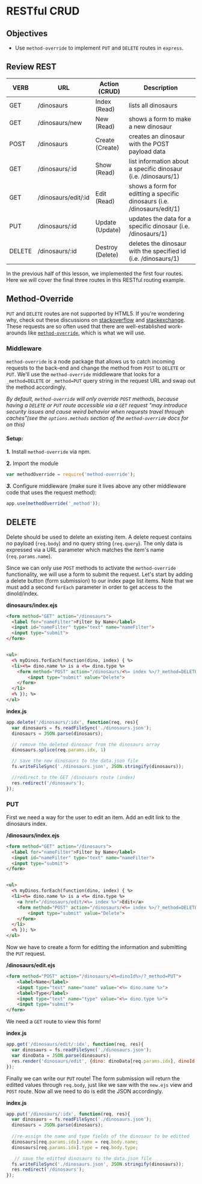 # RESTful CRUD

## Objectives
* Use `method-override` to implement `PUT` and `DELETE` routes in `express`.

## Review REST

| VERB | URL | Action (CRUD) | Description |
|------|-----|---------------|-------------|
| GET | /dinosaurs | Index (Read) | lists all dinosaurs |
| GET | /dinosaurs/new | New (Read) | shows a form to make a new dinosaur |
| POST | /dinosaurs | Create (Create) | creates an dinosaur with the POST payload data |
| GET | /dinosaurs/:id | Show (Read) | list information about a specific dinosaur (i.e. /dinosaurs/1) |
| GET | /dinosaurs/edit/:id | Edit (Read) | shows a form for editting a specific dinosaurs (i.e. /dinosaurs/edit/1)|
| PUT | /dinosaurs/:id | Update (Update) | updates the data for a specific dinosaur (i.e. /dinosaurs/1) |
| DELETE | /dinosaurs/:id | Destroy (Delete) | deletes the dinosaur with the specified id (i.e. /dinosaurs/1) |

In the previous half of this lesson, we implemented the first four routes. Here we will cover the final three routes in this RESTful routing example.

## Method-Override

  `PUT` and `DELETE` routes are not supported by HTML5. If you're wondering why, check out these discussions on [stackoverflow](https://stackoverflow.com/questions/16805956/why-dont-browsers-support-put-and-delete-requests-and-when-will-they) and [stackexchange](https://softwareengineering.stackexchange.com/questions/114156/why-are-there-are-no-put-and-delete-methods-on-html-forms). These requests are so often used that there are well-established work-arounds like [`method-override`](https://www.npmjs.com/package/method-override), which is what we will use.
  
### Middleware
`method-override` is a node package that allows us to catch incoming requests to the back-end and change the method from `POST` to `DELETE` or `PUT`. We'll use the `method-override` middleware that looks for a `_method=DELETE` or `_method=PUT` query string in the request URL and swap out the method accordingly.

_By default, `method-override` will only override `POST` methods, because having a `DELETE` or `PUT` route accessible via a `GET` request "may introduce security issues and cause weird behavior when requests travel through caches"(see the `options.methods` section of the `method-override` docs for on this)_

#### Setup:

**1.** Install `method-override` via npm.

**2.** Import the module

```js
var methodOverride = require('method-override');
```

***3.*** Configure middleware (make sure it lives above any other middleware code that uses the request method):

```js
app.use(methodOverride('_method'));
```

## DELETE

Delete should be used to delete an existing item. A delete request contains no payload (`req.body`) and no query string (`req.query`). The only data is expressed via a URL parameter which matches the item's name (`req.params.name`).

Since we can only use `POST` methods to activate the `method-override` functionality, we will use a form to submit the request. Let's start by adding a delete button (form submission) to our index page list items. Note that we must add a second `forEach` parameter in order to get access to the dinoId/index.

**dinosaurs/index.ejs**
```html
<form method="GET" action="/dinosaurs">
  <label for="nameFilter">Filter by Name</label>
  <input id="nameFilter" type="text" name="nameFilter">
  <input type="submit">
</form>


<ul>
  <% myDinos.forEach(function(dino, index) { %>
  <li><%= dino.name %> is a <%= dino.type %>
  	<form method="POST" action="/dinosaurs/<%= index %>/?_method=DELETE">
  		<input type="submit" value="Delete">
  	</form>
  </li>
  <% }); %>
</ul>
```

**index.js**

```js
app.delete('/dinosaurs/:idx', function(req, res){
  var dinosaurs = fs.readFileSync('./dinosaurs.json');
  dinosaurs = JSON.parse(dinosaurs);

  // remove the deleted dinosaur from the dinosaurs array
  dinosaurs.splice(req.params.idx, 1)

  // save the new dinosaurs to the data.json file
  fs.writeFileSync('./dinosaurs.json', JSON.stringify(dinosaurs));

  //redirect to the GET /dinosaurs route (index)
  res.redirect('/dinosaurs');
});
```


### PUT

First we need a way for the user to edit an item. Add an edit link to the dinosaurs index.

**/dinosaurs/index.ejs**

```html
<form method="GET" action="/dinosaurs">
  <label for="nameFilter">Filter by Name</label>
  <input id="nameFilter" type="text" name="nameFilter">
  <input type="submit">
</form>


<ul>
  <% myDinos.forEach(function(dino, index) { %>
  <li><%= dino.name %> is a <%= dino.type %>
  	<a href="/dinosaurs/edit/<%= index %>">Edit</a>
  	<form method="POST" action="/dinosaurs/<%= index %>/?_method=DELETE">
  		<input type="submit" value="Delete">
  	</form>
  </li>
  <% }); %>
</ul>
```

Now we have to create a form for editting the information and submitting the `PUT` request.

**/dinosaurs/edit.ejs**
```html
<form method="POST" action="/dinosaurs/<%=dinoId%>/?_method=PUT">
	<label>Name</label>
	<input type="text" name="name" value="<%= dino.name %>">
	<label>Type</label>
	<input type="text" name="type" value="<%= dino.type %>">
	<input type="submit">
</form>
```

We need a `GET` route to view this form!

**index.js**
```js
app.get('/dinosaurs/edit/:idx', function(req, res){
  var dinosaurs = fs.readFileSync('./dinosaurs.json');
  var dinoData = JSON.parse(dinosaurs);
  res.render('dinosaurs/edit', {dino: dinoData[req.params.idx], dinoId: req.params.idx});
});
```

Finally we can write our `PUT` route! The form submission will return the editted values through `req.body`, just like we saw with the `new.ejs` view and `POST` route. Now all we need to do is edit the JSON accordingly.

**index.js**
```js
app.put('/dinosaurs/:idx', function(req, res){
  var dinosaurs = fs.readFileSync('./dinosaurs.json');
  dinosaurs = JSON.parse(dinosaurs);
  
  //re-assign the name and type fields of the dinosaur to be editted
  dinosaurs[req.params.idx].name = req.body.name;
  dinosaurs[req.params.idx].type = req.body.type;

   // save the editted dinosaurs to the data.json file
  fs.writeFileSync('./dinosaurs.json', JSON.stringify(dinosaurs));
  res.redirect('/dinosaurs');
});
```
